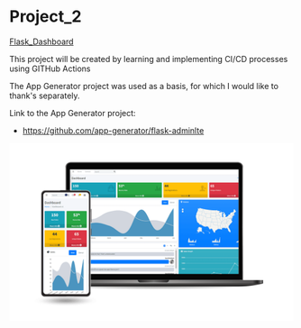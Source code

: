 # Project_2
[Flask_Dashboard](https://lopihara.iplatinum.pro)

This project will be created by learning and implementing CI/CD processes using GITHub Actions

The App Generator project was used as a basis, for which I would like to thank's separately.

Link to the App Generator project:
* https://github.com/app-generator/flask-adminlte

![Dashboard](dashboard.png)

